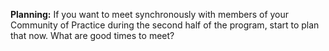 **Planning:** If you want to meet synchronously with members of your Community of Practice during the second half of the program, start to plan that now. What are good times to meet? 
